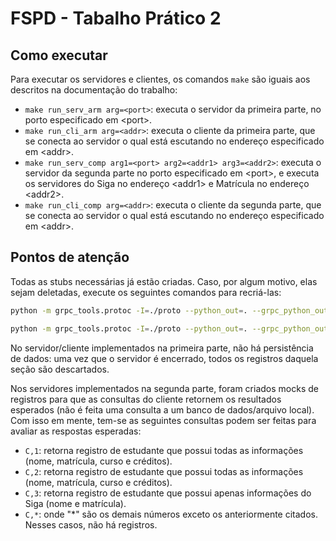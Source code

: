 # FSPD - Tabalho Prático 2

## Como executar

Para executar os servidores e clientes, os comandos `make` são iguais aos descritos na documentação do trabalho:

- `make run_serv_arm arg=<port>`: executa o servidor da primeira parte, no porto especificado em \<port>.
- `make run_cli_arm arg=<addr>`: executa o cliente da primeira parte, que se conecta ao servidor o qual está escutando no endereço especificado em \<addr>.
- `make run_serv_comp arg1=<port> arg2=<addr1> arg3=<addr2>`: executa o servidor da segunda parte no porto especificado em \<port>, e executa os servidores do Siga no endereço \<addr1> e Matrícula no endereço \<addr2>.
- `make run_cli_comp arg=<addr>`: executa o cliente da segunda parte, que se conecta ao servidor o qual está escutando no endereço especificado em \<addr>.

## Pontos de atenção

Todas as stubs necessárias já estão criadas. Caso, por algum motivo, elas sejam deletadas, execute os seguintes comandos para recriá-las:

```zsh
python -m grpc_tools.protoc -I=./proto --python_out=. --grpc_python_out=. ./proto/arm.proto

python -m grpc_tools.protoc -I=./proto --python_out=. --grpc_python_out=. ./proto/comp.proto
```

No servidor/cliente implementados na primeira parte, não há persistência de dados: uma vez que o servidor é encerrado, todos os registros daquela seção são descartados.

Nos servidores implementados na segunda parte, foram criados mocks de registros para que as consultas do cliente retornem os resultados esperados (não é feita uma consulta a um banco de dados/arquivo local). Com isso em mente, tem-se as seguintes consultas podem ser feitas para avaliar as respostas esperadas:  

- `C,1`: retorna registro de estudante que possui todas as informações (nome, matrícula, curso e créditos).
- `C,2`: retorna registro de estudante que possui todas as informações (nome, matrícula, curso e créditos).
- `C,3`: retorna registro de estudante que possui apenas informações do Siga (nome e matrícula).
- `C,*`: onde "*" são os demais números exceto os anteriormente citados. Nesses casos, não há registros.
